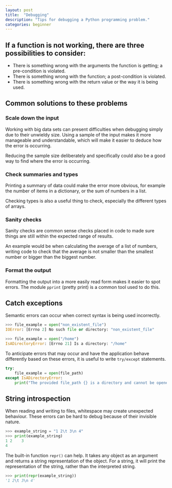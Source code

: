```yaml
---
layout: post
title:  "Debugging"
description: "Tips for debugging a Python programming problem."
categories: beginner
---
```


## If a function is not working, there are three possibilities to consider:

* There is something wrong with the arguments the function is getting; a pre-condition is violated.
* There is something wrong with the function; a post-condition is violated.
* There is something wrong with the return value or the way it is being used.

## Common solutions to these problems

### Scale down the input

Working with big data sets can present difficulties when debugging simply due to their unwieldy size. Using a sample of the input makes it more manageable and understandable, which will make it easier to deduce how the error is occurring.

Reducing the sample size deliberately and specifically could also be a good way to find where the error is occurring.

### Check summaries and types

Printing a summary of data could make the error more obvious, for example the number of items in a dictionary, or the sum of numbers in a list.

Checking types is also a useful thing to check, especially the different types of arrays.

### Sanity checks

Sanity checks are common sense checks placed in code to made sure things are still within the expected range of results.

An example would be when calculating the average of a list of numbers, writing code to check that the average is not smaller than the smallest number or bigger than the biggest number.

### Format the output

Formatting the output into a more easily read form makes it easier to spot errors. The module `pprint` (pretty print) is a common tool used to do this.

## Catch exceptions

Semantic errors can occur when correct syntax is being used incorrectly.

```python
>>> file_example = open("non_existent_file")
IOError: [Errno 2] No such file or directory: "non_existent_file"

>>> file_example = open("/home")
IsADirectoryError: [Errno 21] Is a directory: "/home"
```

To anticipate errors that may occur and have the application behave differently based on these errors, it is useful to write `try/except` statements.

```python
try:
	file_example = open(file_path)
except IsADirectoryError:
	print("The provided file_path {} is a directory and cannot be opened.".format(file_path))
```

## String introspection

When reading and writing to files, whitespace may create unexpected behaviour. These errors can be hard to debug because of their invisible nature.

```python
>>> example_string = "1 2\t 3\n 4"
>>> print(example_string)
1 2    3
4
```

The built-in function `repr()` can help. It takes any object as an argument and returns a string representation of the object. For a string, it will print the representation of the string, rather than the interpreted string.

```python
>>> print(repr(example_string))
'1 2\t 3\n 4'
```
